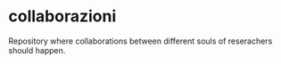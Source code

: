 # collaborazioni

Repository where collaborations between different souls of reserachers should happen.
